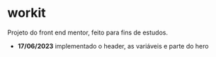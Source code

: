 <h1>workit</h1>
Projeto do front end mentor, feito para fins de estudos.

<ul>
  <li><b>17/06/2023</b> implementado o header, as variáveis e parte do hero</li>
</ul>
